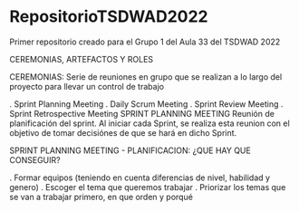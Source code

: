 # RepositorioTSDWAD2022
Primer repositorio creado para el Grupo 1 del Aula 33 del TSDWAD 2022

CEREMONIAS, ARTEFACTOS Y ROLES

CEREMONIAS:
Serie de reuniones en grupo que se realizan a lo largo del proyecto para llevar un control de trabajo

. Sprint Planning Meeting
. Daily Scrum Meeting
. Sprint Review Meeting
. Sprint Retrospective Meeting
SPRINT PLANNING MEETING
Reunión de planificación del sprint. Al iniciar cada Sprint, se realiza esta reunion con el objetivo de tomar decisiónes de que se hará en dicho Sprint.

SPRINT PLANNING MEETING - PLANIFICACION: 
¿QUE HAY QUE CONSEGUIR?

. Formar equipos (teniendo en cuenta diferencias de nivel, habilidad y genero)
. Escoger el tema que queremos trabajar
. Priorizar los temas que se van a trabajar primero, en que orden y porqué
